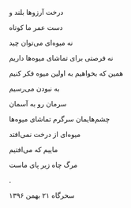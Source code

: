 <!-- 
.. title: درخت آرزوها
.. slug: derakhte-arezooha
.. date: 2018-02-11 19:42:00 UTC
.. tags: سپید
.. category: 
.. link: 
.. description: 
.. type: text
-->

درخت آرزوها بلند و

دست عمر ما کوتاه

نه میوه‌ای می‌توان چید

نه فرصتی برای تماشای میوه‌ها داریم

همین که بخواهیم به اولین میوه فکر کنیم

به نبودن می‌رسیم

سرمان رو به آسمان

چشم‌هایمان سرگرم تماشای میوه‌ها

میوه‌ای از درخت نمی‌افتد

ماییم که می‌افتیم

مرگ چاه زیر پای ماست

.


سحرگاه ۲۱ بهمن ۱۳۹۶
